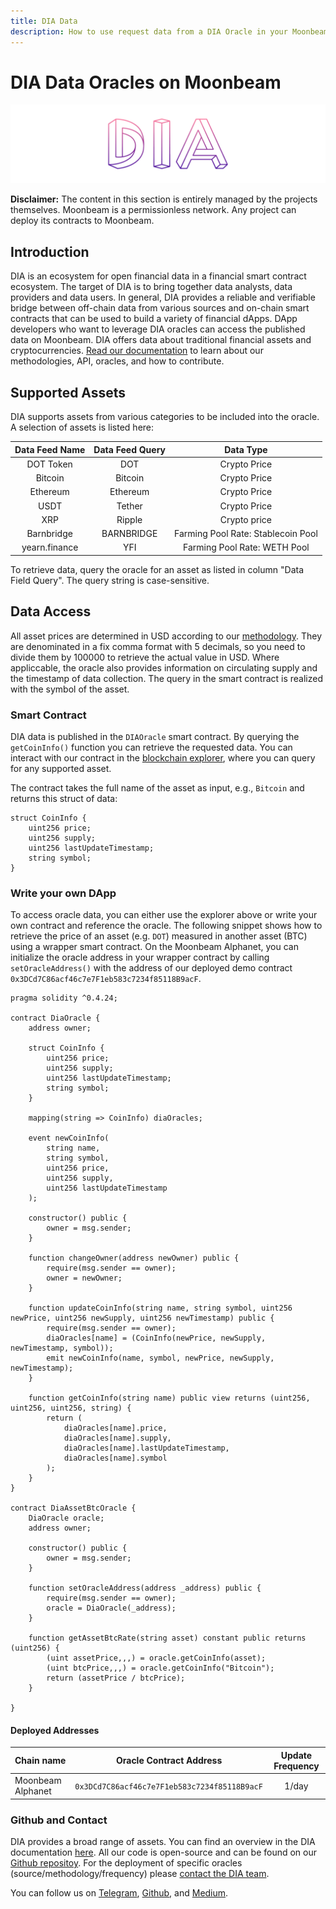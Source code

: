 ```yaml
---
title: DIA Data
description: How to use request data from a DIA Oracle in your Moonbeam Ethereum Dapp using smart contracts
---
```


# DIA Data Oracles on Moonbeam

![DIA Banner](../images/dia/dia-banner.png)

**Disclaimer:** The content in this section is entirely managed by the projects themselves. Moonbeam is a permissionless network. Any project can deploy its contracts to Moonbeam. 

## Introduction

DIA is an ecosystem for open financial data in a financial smart contract ecosystem.
The target of DIA is to bring together data analysts, data providers and data users.
In general, DIA provides a reliable and verifiable bridge between off-chain data from various sources and on-chain smart contracts that can be used to build a variety of financial dApps. 
DApp developers who want to leverage DIA oracles can access the published data on Moonbeam.
DIA offers data about traditional financial assets and cryptocurrencies.
[Read our documentation](https://docs.diadata.org) to learn about our methodologies, API, oracles, and how to contribute.

## Supported Assets

DIA supports assets from various categories to be included into the oracle. A selection of assets is listed here:

Data Feed Name  |   Data Feed Query           | Data Type                           |
| :-----------: | :-------------------------: | :---------------------------------: |
| DOT Token     |   DOT                       |  Crypto Price                       |
| Bitcoin       |   Bitcoin                   |  Crypto Price                       |
| Ethereum      |   Ethereum                  |  Crypto Price                       |
| USDT          |   Tether                    |  Crypto Price                       |
| XRP           |   Ripple                    |  Crypto price                       |
| Barnbridge    |   BARNBRIDGE                |  Farming Pool Rate: Stablecoin Pool |
| yearn.finance |   YFI                       |  Farming Pool Rate: WETH Pool       |

To retrieve data, query the oracle for an asset as listed in column "Data Field Query".
The query string is case-sensitive.

## Data Access

All asset prices are determined in USD according to our [methodology](https://docs.diadata.org/documentation/methodology).
They are denominated in a fix comma format with 5 decimals, so you need to divide them by 100000 to retrieve the actual value in USD.
Where appliccable, the oracle also provides information on circulating supply and the timestamp of data collection.
The query in the smart contract is realized with the symbol of the asset.

### Smart Contract

DIA data is published in the `DIAOracle` smart contract.
By querying the `getCoinInfo()` function you can retrieve the requested data.
You can interact with our contract in the [blockchain explorer](https://moonbase-blockscout.testnet.moonbeam.network/address/0x3DCd7C86acf46c7e7F1eb583c7234f85118B9acF/), where you can query for any supported asset.

The contract takes the full name of the asset as input, e.g., `Bitcoin` and returns this struct of data:

```
struct CoinInfo {
	uint256 price;
	uint256 supply;
	uint256 lastUpdateTimestamp;
	string symbol;
}
```

### Write your own DApp

To access oracle data, you can either use the explorer above or write your own contract and reference the oracle.
The following snippet shows how to retrieve the price of an asset (e.g. `DOT`) measured in another asset (BTC) using a wrapper smart contract.
On the Moonbeam Alphanet, you can initialize the oracle address in your wrapper contract by calling `setOracleAddress()` with the address of our deployed demo contract `0x3DCd7C86acf46c7e7F1eb583c7234f85118B9acF`.

```
pragma solidity ^0.4.24;

contract DiaOracle {
	address owner;

	struct CoinInfo {
		uint256 price;
		uint256 supply;
		uint256 lastUpdateTimestamp;
		string symbol;
	}

	mapping(string => CoinInfo) diaOracles;

	event newCoinInfo(
		string name,
		string symbol,
		uint256 price,
		uint256 supply,
		uint256 lastUpdateTimestamp
	);

	constructor() public {
		owner = msg.sender;
	}

	function changeOwner(address newOwner) public {
		require(msg.sender == owner);
		owner = newOwner;
	}

	function updateCoinInfo(string name, string symbol, uint256 newPrice, uint256 newSupply, uint256 newTimestamp) public {
		require(msg.sender == owner);
		diaOracles[name] = (CoinInfo(newPrice, newSupply, newTimestamp, symbol));
		emit newCoinInfo(name, symbol, newPrice, newSupply, newTimestamp);
	}

	function getCoinInfo(string name) public view returns (uint256, uint256, uint256, string) {
		return (
			diaOracles[name].price,
			diaOracles[name].supply,
			diaOracles[name].lastUpdateTimestamp,
			diaOracles[name].symbol
		);
	}
}

contract DiaAssetBtcOracle {
	DiaOracle oracle;
	address owner;
    
	constructor() public {
		owner = msg.sender;
	}
    
	function setOracleAddress(address _address) public {
		require(msg.sender == owner);
		oracle = DiaOracle(_address);
	}
    
	function getAssetBtcRate(string asset) constant public returns (uint256) {
		(uint assetPrice,,,) = oracle.getCoinInfo(asset);
		(uint btcPrice,,,) = oracle.getCoinInfo("Bitcoin");
		return (assetPrice / btcPrice);
	}
    
}
```

#### Deployed Addresses

| Chain name    |        Oracle Contract Address          | Update Frequency |
| :------------ | :------------------------------------------: | :----------: |
| Moonbeam Alphanet | `0x3DCd7C86acf46c7e7F1eb583c7234f85118B9acF` |    1/day    |

### Github and Contact

DIA provides a broad range of assets. You can find an overview in the DIA documentation [here](https://docs.diadata.org/documentation/oracle-documentation).
All our code is open-source and can be found on our [Github repositoy](https://github.com/diadata-org/diadata).
For the deployment of specific oracles (source/methodology/frequency) please [contact the DIA team](mailto:bd@diadata.org).

You can follow us on [Telegram](https://t.me/DIAdata_org), [Github](https://github.com/diadata-org), and [Medium](https://medium.com/@diadata_org).
